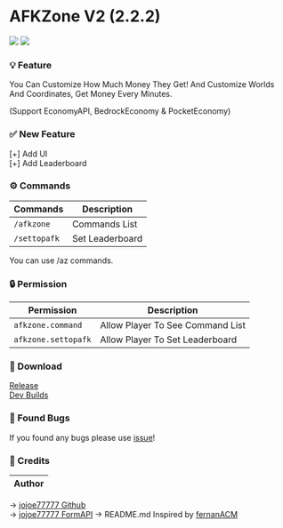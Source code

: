 # AFKZone V2 (2.2.2)
[![](https://poggit.pmmp.io/shield.state/AFKZone)](https://poggit.pmmp.io/p/AFKZone) [![](https://poggit.pmmp.io/shield.dl/AFKZone)](https://poggit.pmmp.io/p/AFKZone)
### 💡 Feature
You Can Customize How Much Money They Get! And Customize Worlds And Coordinates, Get Money Every Minutes.

(Support EconomyAPI, BedrockEconomy & PocketEconomy)

### ✅ New Feature
[+] Add UI                                                  
[+] Add Leaderboard

### ⚙️ Commands
| Commands | Description |
|---------|-------------|
| ```/afkzone``` | Commands List |
| ```/settopafk``` | Set Leaderboard |
You can use /az commands.

### 🔒 Permission
| Permission | Description |
|---------|-------------|
| ```afkzone.command``` | Allow Player To See Command List |
| ```afkzone.settopafk``` | Allow Player To Set Leaderboard |

### 🔗 Download
[Release](https://poggit.pmmp.io/p/AFKZone)                                                                              
[Dev Builds](https://poggit.pmmp.io/ci/LuthMC/AFKZone/AFKZone)

### 📢 Found Bugs
If you found any bugs please use [issue](https://github.com/LuthMC/AFKZone/issues)!

### 💎 Credits
| **Author** |                                                                    
|-------|                             
-> [jojoe77777 Github](https://github.com/jojoe77777/FormAPI)                                                           
-> [jojoe77777 FormAPI](https://github.com/jojoe77777/FormAPI)
-> README.md Inspired by [fernanACM](https://github.com/fernanACM)
